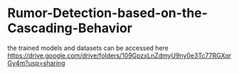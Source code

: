 # Rumor-Detection-based-on-the-Cascading-Behavior
the trained models and datasets can be accessed here https://drive.google.com/drive/folders/109GpzxLnZdmyU9ny0e3Tc77RGXqrGy4m?usp=sharing
